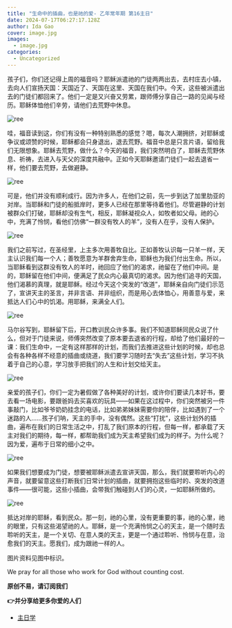 ```yaml
---
title: "生命中的插曲，也是祂的爱- 乙年常年期 第16主日"
date: 2024-07-17T06:27:17.128Z
author: Ida Gao
cover: image.jpg
images:
  - image.jpg
categories:
  - Uncategorized
---
```


孩子们，你们还记得上周的福音吗？耶稣派遣祂的门徒两两出去，去村庄去小镇，去向人们宣扬天国：天国近了、天国在这里、天国在我们中。今天，这些被派遣出去的门徒们都回来了。他们一定是又兴奋又劳累，跟师傅分享自己一路的见闻与经历。耶稣体恤他们辛劳，请他们去荒野中休息。

<!--more-->

![ree](https://static.wixstatic.com/media/ec8b63_4e8f424f5cb44506b2d4dfd8ca7e2a92~mv2.jpg)

哇，福音读到这，你们有没有一种特别熟悉的感觉？嗯，每次人潮拥挤，对耶稣或争议或颂赞的时候，耶稣都会只身退出，退去荒野。福音中总是只言片语，留给我们无限想象。耶稣去荒野，做什么？今天的福音，我们突然明白了，耶稣去荒野休息、祈祷，去进入与天父的深度共融中。正如今天耶稣邀请门徒们一起去退省一样，他们要去荒野，去做避静。

![ree](https://static.wixstatic.com/media/ec8b63_ab5a6bb07c40462c969845a2b7c1e1c2~mv2.jpg)

可是，他们并没有顺利成行。因为许多人，在他们之前，先一步到达了加里肋亚的对岸。当耶稣和门徒的船抵岸时，更多人已经在那里等待着他们。尽管避静的计划被群众们打破，耶稣却没有生气，相反，耶稣凝视众人，如牧者如父母。祂的心中，充满了怜悯，看他们仿佛“一群没有牧人的羊”，没有人在乎，没有人保护。

![ree](https://static.wixstatic.com/media/ec8b63_c8a549a081e14ffa8a2e23e90b86016e~mv2.jpg)

我们之前写过，在圣经里，上主多次用善牧自比。正如善牧认识每一只羊一样，天主认识我们每一个人；善牧愿意为羊群舍弃生命，耶稣也为我们付出生命。所以，当耶稣看到这群没有牧人的羊时，祂回应了他们的渴求，祂留在了他们中间。是的，耶稣留在他们中间，便满足了民众内心最真切的渴求。因为他们追寻的天国，他们渴慕的真理，就是耶稣。经过今天这个突发的“改道”，耶稣亲自向门徒们示范了，宣讲天主的圣言，并非言语、并非组织，而是用心去体恤心，用善意与爱，来抵达人们心中的饥渴。用耶稣，来满全人们。

![ree](https://static.wixstatic.com/media/ec8b63_5df42774d2504af38990f6611c30e77e~mv2.jpg)

马尔谷写到，耶稣留下后，开口教训民众许多事。我们不知道耶稣同民众说了什么，但对于门徒来说，师傅突然改变了原本要去退省的行程，却给了他们最好的一课：我们生命中，一定有这样那样的计划，而我们去推进这些计划的时候，却也总会有各种各样不经意的插曲或绕道，我们要学习随时去“失去”这些计划，学习不执着于自己的心意，学习放手把我们的人生和计划交给天主。

![ree](https://static.wixstatic.com/media/ec8b63_9bfa8168e9a84d4d90003a44d05b047c~mv2.jpg)

亲爱的孩子们，你们一定为暑假做了各种美好的计划，或许你们要读几本好书，要去看一场电影，要跟爸妈去买喜欢的玩具——如果在这过程中，你们突然被另一件事敲门，比如爷爷奶奶挂念的电话，比如弟弟妹妹需要你的陪伴，比如遇到了一个迷路的人……孩子们呐，天主的手中，没有偶然。这些“打扰”，这些计划外的插曲，遍布在我们的日常生活之中，打乱了我们原本的行程，但每一样，都承载了天主对我们的期待，每一样，都帮助我们成为天主希望我们成为的样子。为什么呢？因为爱，遍布于日常的细小之中。

![ree](https://static.wixstatic.com/media/ec8b63_50ad5872298e481cae21b2b80501275b~mv2.jpg)

如果我们想要成为门徒，想要被耶稣派遣去宣讲天国，那么，我们就要聆听内心的声音，就要留意这些打断我们日常计划的插曲，就要拥抱这些临时的、突发的改道事件——很可能，这些小插曲，会带我们触碰到人们的心灵，一如耶稣所做的。

![ree](https://static.wixstatic.com/media/ec8b63_0dc88737fe4a4acaa34206493ebfe015~mv2.jpg)

抵达对岸的耶稣，看到民众。那一刻，祂的心里，没有更重要的事，祂的心里，祂的眼里，只有这些渴望祂的人。耶稣，是一个充满怜悯之心的天主，是一个随时去聆听的天主，是一个关切、在意人类的天主，更是一个通过聆听、怜悯与在意，治愈我们的天主。愿我们，成为跟祂一样的人。

  

  

  

  

  

  

图片资料见图中标识。

We pray for all those who work for God without counting cost.

**原创不易，请订阅我们**

**👉并分享给更多你爱的人们**

*   [主日学](https://www.urloveinme.com/首頁/categories/主日学)
